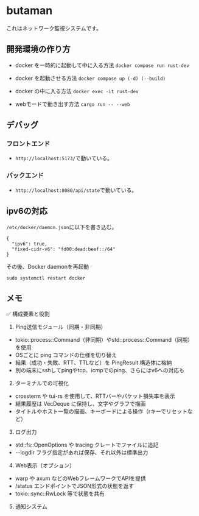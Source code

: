 # butaman
これはネットワーク監視システムです。

## 開発環境の作り方
- docker を一時的に起動して中に入る方法
`docker compose run rust-dev`
- docker を起動させる方法
`docker compose up (-d) (--build)`
- docker の中に入る方法
`docker exec -it rust-dev`

- webモードで動き出す方法
`cargo run -- --web`

## デバッグ
### フロントエンド
- `http://localhost:5173/`で動いている。

### バックエンド
- `http://localhost:8080/api/state`で動いている。

## ipv6の対応
`/etc/docker/daemon.json`に以下を書き込む。
```
{
  "ipv6": true,
  "fixed-cidr-v6": "fd00:dead:beef::/64"
}
```
その後、Docker daemonを再起動
```
sudo systemctl restart docker
```

## メモ
✅ 構成要素と役割
1. Ping送信モジュール（同期・非同期）
- tokio::process::Command（非同期）やstd::process::Command（同期）を使用
- OSごとに ping コマンドの仕様を切り替え
- 結果（成功・失敗、RTT、TTLなど）を PingResult 構造体に格納
- 別の端末にsshしてpingやtcp、icmpでのping、さらにはv6への対応も
2. ターミナルでの可視化
- crossterm や tui-rs を使用して、RTTバーやパケット損失率を表示
- 結果履歴は VecDeque に保持し、文字やグラフで描画
- タイトルやホスト一覧の描画、キーボードによる操作（rキーでリセットなど）
3. ログ出力
- std::fs::OpenOptions や tracing クレートでファイルに追記
- --logdir フラグ指定があれば保存、それ以外は標準出力
4. Web表示（オプション）
- warp や axum などのWebフレームワークでAPIを提供
- /status エンドポイントでJSON形式の状態を返す
- tokio::sync::RwLock 等で状態を共有
5. 通知システム
